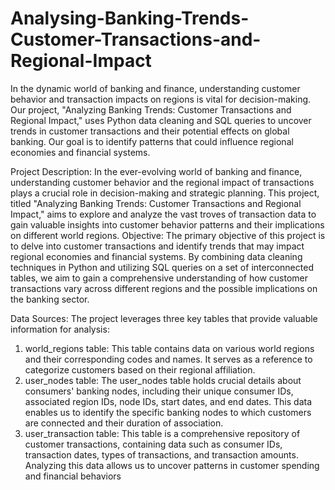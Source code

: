 # Analysing-Banking-Trends-Customer-Transactions-and-Regional-Impact

In the dynamic world of banking and finance, understanding customer behavior and transaction impacts on regions is vital for decision-making. Our project, "Analyzing Banking Trends: Customer Transactions and Regional Impact," uses Python data cleaning and SQL queries to uncover trends in customer transactions and their potential effects on global banking. Our goal is to identify patterns that could influence regional economies and financial systems.



Project Description:
In the ever-evolving world of banking and finance, understanding customer behavior and the regional impact of transactions plays a crucial role in decision-making and strategic planning. This project, titled "Analyzing Banking Trends: Customer Transactions and Regional Impact," aims to explore and analyze the vast troves of transaction data to gain valuable insights into customer behavior patterns and their implications on different world regions.
Objective: The primary objective of this project is to delve into customer transactions and identify trends that may impact regional economies and financial systems. By combining data cleaning techniques in Python and utilizing SQL queries on a set of interconnected tables, we aim to gain a comprehensive understanding of how customer transactions vary across different regions and the possible implications on the banking sector.



Data Sources: The project leverages three key tables that provide valuable information for analysis:
1.	world_regions table: This table contains data on various world regions and their corresponding codes and names. It serves as a reference to categorize customers based on their regional affiliation.
2.	user_nodes table: The user_nodes table holds crucial details about consumers' banking nodes, including their unique consumer IDs, associated region IDs, node IDs, start dates, and end dates. This data enables us to identify the specific banking nodes to which customers are connected and their duration of association.
3.	user_transaction table: This table is a comprehensive repository of customer transactions, containing data such as consumer IDs, transaction dates, types of transactions, and transaction amounts. Analyzing this data allows us to uncover patterns in customer spending and financial behaviors


